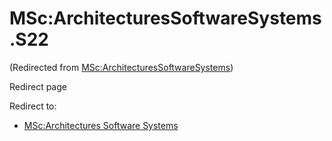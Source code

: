 






MSc:ArchitecturesSoftwareSystems.S22
====================================



(Redirected from [MSc:ArchitecturesSoftwareSystems](/index.php?title=MSc:ArchitecturesSoftwareSystems&redirect=no "MSc:ArchitecturesSoftwareSystems"))  

Redirect page


Redirect to:

* [MSc:Architectures Software Systems](/index.php?title=MSc:Architectures_Software_Systems&redirect=no "MSc:Architectures Software Systems")









